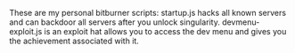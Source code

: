 These are my personal bitburner scripts:
startup.js hacks all known servers and can backdoor all servers after you unlock singularity.
devmenu-exploit.js is an exploit hat allows you to access the dev menu and gives you the achievement associated with it.
